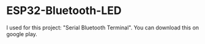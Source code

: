 # ESP32-Bluetooth-LED
I used for this project: "Serial Bluetooth Terminal". You can download this on google play.
